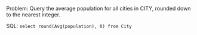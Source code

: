 Problem: Query the average population for all cities in CITY, rounded down to the nearest integer.

SQL: ``select round(Avg(population), 0) from City``
